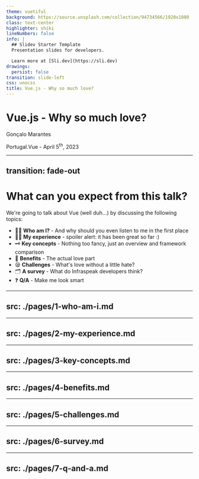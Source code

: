 ```yaml
---
theme: vuetiful
background: https://source.unsplash.com/collection/94734566/1920x1080
class: text-center
highlighter: shiki
lineNumbers: false
info: |
  ## Slidev Starter Template
  Presentation slides for developers.

  Learn more at [Sli.dev](https://sli.dev)
drawings:
  persist: false
transition: slide-left
css: unocss
title: Vue.js - Why so much love?
---
```


# Vue.js - Why so much love?

Gonçalo Marantes

<div class="pt-12 font-thin">
  Portugal.Vue - April 5<sup>th</sup>, 2023
</div>

<!--
Greet and blah blah|
-->

---
transition: fade-out
---

# What can you expect from this talk?

We're going to talk about Vue (well duh...) by discussing the following topics:

- 🙋‍♂️ **Who am I?** - And why should you even listen to me in the first place
- 🧑‍💻 **My experience** - spoiler alert: it has been great so far :)
- 🗝️ **Key concepts** - Nothing too fancy, just an overview and framework comparison
- 🤑 **Benefits** - The actual love part
- 😪 **Challenges** - What's love without a little hate?
- 🗂️ **A survey** - What do Infraspeak developers think?
- ❓ **Q/A** - Make me look smart

<!--
You can have `style` tag in markdown to override the style for the current page.
Learn more: https://sli.dev/guide/syntax#embedded-styles

Here is another comment.
-->

---
src: ./pages/1-who-am-i.md
---

---
src: ./pages/2-my-experience.md
---

---
src: ./pages/3-key-concepts.md
---

---
src: ./pages/4-benefits.md
---

---
src: ./pages/5-challenges.md
---

---
src: ./pages/6-survey.md
---

---
src: ./pages/7-q-and-a.md
---
